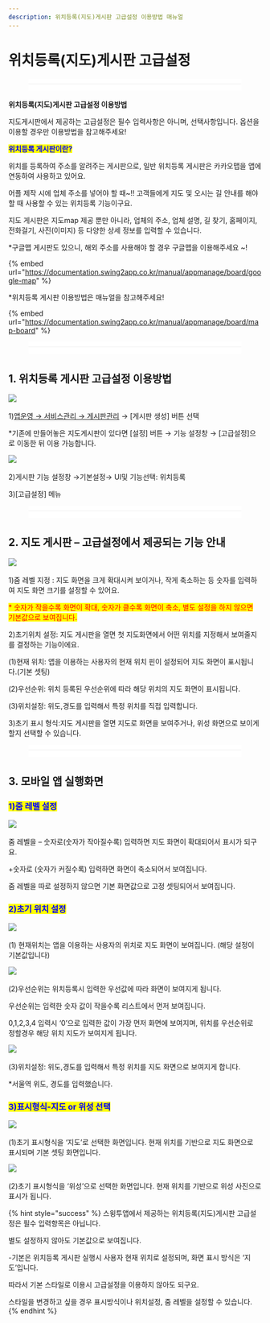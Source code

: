 ```yaml
---
description: 위치등록(지도)게시판 고급설정 이용방법 매뉴얼
---
```


# 위치등록(지도)게시판 고급설정

<figure><img src="../../../.gitbook/assets/구분선 (4).PNG" alt=""><figcaption></figcaption></figure>

**위치등록(지도)게시판 고급설정 이용방법** &#x20;

지도게시판에서 제공하는 고급설정은 필수 입력사항은 아니며, 선택사항입니다. 옵션을 이용할 경우만 이용방법을 참고해주세요!



<mark style="color:blue;">**위치등록 게시판이란?**</mark>

위치를 등록하여 주소를 알려주는 게시판으로, 일반 위치등록 게시판은 카카오맵을 앱에 연동하여 사용하고 있어요.

어플 제작 시에 업체 주소를 넣어야 할 때\~!! 고객들에게 지도 및 오시는 길 안내를 해야 할 때 사용할 수 있는 위치등록 기능이구요.

지도 게시판은 지도map 제공 뿐만 아니라, 업체의 주소, 업체 설명, 길 찾기, 홈페이지, 전화걸기, 사진(이미지) 등 다양한 상세 정보를 입력할 수 있습니다.

\*구글맵 게시판도 있으니, 해외 주소를 사용해야 할 경우 구글맵을 이용해주세요 \~!

{% embed url="https://documentation.swing2app.co.kr/manual/appmanage/board/google-map" %}

\*위치등록 게시판 이용방법은 매뉴얼을 참고해주세요!

{% embed url="https://documentation.swing2app.co.kr/manual/appmanage/board/map-board" %}



<figure><img src="../../../.gitbook/assets/구분선 (4).PNG" alt=""><figcaption></figcaption></figure>

## 1. 위치등록 게시판 고급설정 이용방법

![](https://wp.swing2app.co.kr/wp-content/uploads/2020/11/%EC%A7%80%EB%8F%84%EA%B2%8C%EC%8B%9C%ED%8C%90-%EA%B3%A0%EA%B8%89%EC%84%A4%EC%A0%955.png)

1\)[앱운영 → 서비스관리 → 게시판관리](http://www.swing2app.co.kr/view/board\_edit) → \[게시판 생성] 버튼 선택

\*기존에 만들어놓은 지도게시판이 있다면 \[설정] 버튼 → 기능 설정창 → \[고급설정]으로 이동한 뒤 이용 가능합니다.



![](https://wp.swing2app.co.kr/wp-content/uploads/2020/11/%EC%A7%80%EB%8F%84%EA%B2%8C%EC%8B%9C%ED%8C%90%EC%97%85%EB%8D%B0%EC%9D%B4%ED%8A%B81-1.png)

2\)게시판 기능 설정창 →기본설정→ UI및 기능선택: 위치등록&#x20;

3\)\[고급설정] 메뉴&#x20;

<figure><img src="../../../.gitbook/assets/구분선 (4).PNG" alt=""><figcaption></figcaption></figure>

## 2. 지도 게시판 – 고급설정에서 제공되는 기능 안내

![](https://wp.swing2app.co.kr/wp-content/uploads/2020/11/%EC%A7%80%EB%8F%84%EA%B2%8C%EC%8B%9C%ED%8C%90-%EA%B3%A0%EA%B8%89%EC%84%A4%EC%A0%959.png)

1\)줌 레벨 지정 : 지도 화면을 크게 확대시켜 보이거나, 작게 축소하는 등 숫자를 입력하여 지도 화면 크기를 설정할 수 있어요.

<mark style="color:red;">\* 숫자가 작을수록 화면이 확대, 숫자가 클수록 화면이 축소, 별도 설정을 하지 않으면 기본값으로 보여집니다.</mark>

2\)초기위치 설정: 지도 게시판을 열면 첫 지도화면에서 어떤 위치를 지정해서 보여줄지를 결정하는 기능이에요.

(1)현재 위치: 앱을 이용하는 사용자의 현재 위치 핀이 설정되어 지도 화면이 표시됩니다.(기본 셋팅)

(2)우선순위: 위치 등록된 우선순위에 따라 해당 위치의 지도 화면이 표시됩니다.

(3)위치설정: 위도,경도를 입력해서 특정 위치를 직접 입력합니다.

3\)초기 표시 형식:지도 게시판을 열면 지도로 화면을 보여주거나, 위성 화면으로 보이게 할지 선택할 수 있습니다.

<figure><img src="../../../.gitbook/assets/구분선 (4).PNG" alt=""><figcaption></figcaption></figure>

## 3. 모바일 앱 실행화면



### <mark style="color:blue;">1)줌 레벨 설정</mark>

![](https://wp.swing2app.co.kr/wp-content/uploads/2020/11/%EC%A7%80%EB%8F%84%EA%B2%8C%EC%8B%9C%ED%8C%90-%EA%B3%A0%EA%B8%89%EC%84%A4%EC%A0%954.png)

줌 레벨을 – 숫자로(숫자가 작아질수록) 입력하면 지도 화면이 확대되어서 표시가 되구요.

\+숫자로 (숫자가 커질수록) 입력하면 화면이 축소되어서 보여집니다.

줌 레벨을 따로 설정하지 않으면 기본 화면값으로 고정 셋팅되어서 보여집니다.



### <mark style="color:blue;">**2)초기 위치 설정**</mark>

![](https://wp.swing2app.co.kr/wp-content/uploads/2020/11/%EC%A7%80%EB%8F%84%EA%B2%8C%EC%8B%9C%ED%8C%90-%EA%B3%A0%EA%B8%89%EC%84%A4%EC%A0%957.png)

(1) 현재위치는 앱을 이용하는 사용자의 위치로 지도 화면이 보여집니다. (해당 설정이 기본값입니다)



![](https://wp.swing2app.co.kr/wp-content/uploads/2020/11/%EC%A7%80%EB%8F%84%EA%B2%8C%EC%8B%9C%ED%8C%90-%EA%B3%A0%EA%B8%89%EC%84%A4%EC%A0%956.png)

(2)우선순위는 위치등록시 입력한 우선값에 따라 화면이 보여지게 됩니다.

우선순위는 입력한 숫자 값이 작을수록 리스트에서 먼저 보여집니다.

0,1,2,3,4 입력시 ‘0’으로 입력한 값이 가장 먼저 화면에 보여지며, 위치를 우선순위로 정할경우 해당 위치 지도가 보여지게 됩니다.



![](https://wp.swing2app.co.kr/wp-content/uploads/2020/11/%EC%A7%80%EB%8F%84%EA%B2%8C%EC%8B%9C%ED%8C%90-%EA%B3%A0%EA%B8%89%EC%84%A4%EC%A0%9510.png)

(3)위치설정: 위도,경도를 입력해서 특정 위치를 지도 화면으로 보여지게 합니다.

\*서울역 위도, 경도를 입력했습니다.



### <mark style="color:blue;">3)표시형식-지도 or 위성 선택</mark>

![](https://wp.swing2app.co.kr/wp-content/uploads/2020/11/%EC%A7%80%EB%8F%84%EA%B2%8C%EC%8B%9C%ED%8C%90-%EA%B3%A0%EA%B8%89%EC%84%A4%EC%A0%952-1.png)

(1)초기 표시형식을 ‘지도’로 선택한 화면입니다. 현재 위치를 기반으로 지도 화면으로 표시되며 기본 셋팅 화면입니다.

![](https://wp.swing2app.co.kr/wp-content/uploads/2020/11/%EC%A7%80%EB%8F%84%EA%B2%8C%EC%8B%9C%ED%8C%90-%EA%B3%A0%EA%B8%89%EC%84%A4%EC%A0%951.png)

(2)초기 표시형식을 ‘위성’으로 선택한 화면입니다. 현재 위치를 기반으로 위성 사진으로 표시가 됩니다.

{% hint style="success" %}
스윙투앱에서 제공하는 위치등록(지도)게시판 고급설정은 필수 입력항목은 아닙니다.

별도 설정하지 않아도 기본값으로 보여집니다.

\-기본은 위치등록 게시판 실행시 사용자 현재 위치로 설정되며, 화면 표시 방식은 ‘지도’입니다.

따라서 기본 스타일로 이용시 고급설정을 이용하지 않아도 되구요.

스타일을 변경하고 싶을 경우 표시방식이나 위치설정, 줌 레벨을 설정할 수 있습니다.
{% endhint %}

